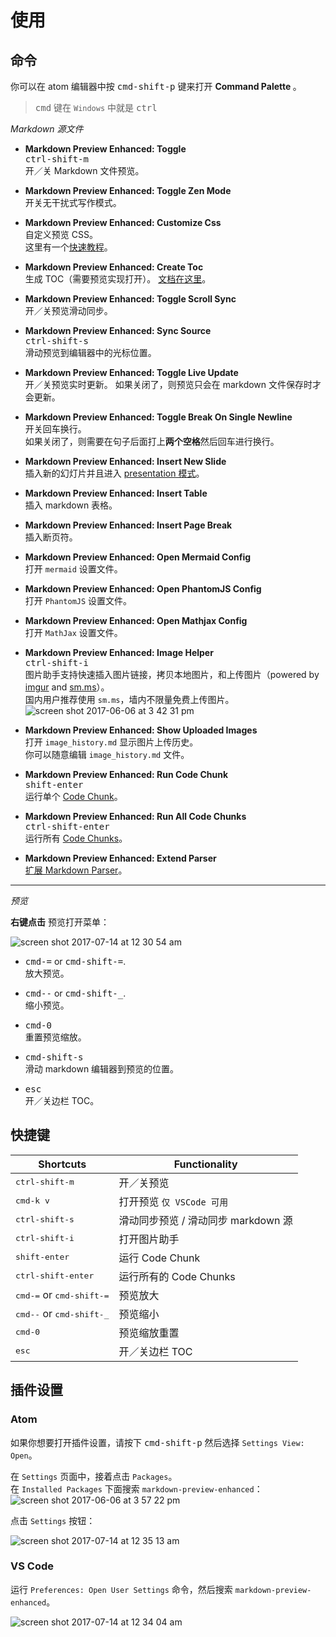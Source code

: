 # 使用  

## 命令

你可以在 atom 编辑器中按 <kbd>cmd-shift-p</kbd> 键来打开 <strong> Command Palette </strong>。  
> <kbd>cmd</kbd> 键在 `Windows` 中就是 <kbd>ctrl</kbd>  

*Markdown 源文件*
- <strong>Markdown Preview Enhanced: Toggle</strong>  
  <kbd>ctrl-shift-m</kbd>  
  开／关 Markdown 文件预览。      

- <strong>Markdown Preview Enhanced: Toggle Zen Mode </strong>  
  开关无干扰式写作模式。   

- <strong>Markdown Preview Enhanced: Customize Css</strong>  
  自定义预览 CSS。    
  这里有一个[快速教程](zh-cn/customize-css.md)。  

- <strong>Markdown Preview Enhanced: Create Toc </strong>  
  生成 TOC（需要预览实现打开）。 [文档在这里](zh-cn/toc.md)。     

- <strong>Markdown Preview Enhanced: Toggle Scroll Sync </strong>  
  开／关预览滑动同步。

- <strong>Markdown Preview Enhanced: Sync Source </strong>   
  <kbd>ctrl-shift-s</kbd>  
  滑动预览到编辑器中的光标位置。

- <strong>Markdown Preview Enhanced: Toggle Live Update </strong>  
   开／关预览实时更新。
   如果关闭了，则预览只会在 markdown 文件保存时才会更新。

- <strong>Markdown Preview Enhanced: Toggle Break On Single Newline </strong>  
  开关回车换行。  
  如果关闭了，则需要在句子后面打上**两个空格**然后回车进行换行。

- <strong>Markdown Preview Enhanced: Insert New Slide </strong>     
  插入新的幻灯片并且进入 [presentation 模式](zh-cn/presentation.md)。  

- <strong>Markdown Preview Enhanced: Insert Table </strong>  
  插入 markdown 表格。  

- <strong>Markdown Preview Enhanced: Insert Page Break </strong>  
  插入断页符。    

- <strong> Markdown Preview Enhanced: Open Mermaid Config</strong>  
  打开 `mermaid` 设置文件。  

- <strong> Markdown Preview Enhanced: Open PhantomJS Config </strong>  
  打开 `PhantomJS` 设置文件。    

- <strong> Markdown Preview Enhanced: Open Mathjax Config </strong>  
	打开 `MathJax` 设置文件。  

- <strong>Markdown Preview Enhanced: Image Helper</strong>   
  <kbd>ctrl-shift-i</kbd>  
  图片助手支持快速插入图片链接，拷贝本地图片，和上传图片（powered by [imgur](http://imgur.com/) and [sm.ms](https://sm.ms/)）。   
  国内用户推荐使用 `sm.ms`，墙内不限量免费上传图片。          
  ![screen shot 2017-06-06 at 3 42 31 pm](https://user-images.githubusercontent.com/1908863/26850896-c43be8e2-4ace-11e7-802d-6a7b51bf3130.png)  

- <strong>Markdown Preview Enhanced: Show Uploaded Images</strong>  
  打开 `image_history.md` 显示图片上传历史。   
  你可以随意编辑 `image_history.md` 文件。    

- <strong>Markdown Preview Enhanced: Run Code Chunk </strong>    
  <kbd>shift-enter</kbd>  
  运行单个 [Code Chunk](zh-cn/code-chunk.md)。   

- <strong>Markdown Preview Enhanced: Run All Code Chunks </strong>    
  <kbd>ctrl-shift-enter</kbd>  
  运行所有 [Code Chunks](zh-cn/code-chunk.md)。   

- <strong>Markdown Preview Enhanced: Extend Parser</strong>  
  [扩展 Markdown Parser](zh-cn/extend-parser.md)。  

---

*预览*    

**右键点击** 预览打开菜单：   

![screen shot 2017-07-14 at 12 30 54 am](https://user-images.githubusercontent.com/1908863/28199502-b9ba39c6-682b-11e7-8bb9-89661100389e.png)

- <kbd>cmd-=</kbd> or <kbd>cmd-shift-=</kbd>.    
  放大预览。  

- <kbd>cmd--</kbd> or <kbd>cmd-shift-\_</kbd>.    
  缩小预览。  

- <kbd>cmd-0</kbd>  
  重置预览缩放。  

- <kbd>cmd-shift-s</kbd>  
  滑动 markdown 编辑器到预览的位置。

- <kbd>esc</kbd>  
  开／关边栏 TOC。

## 快捷键  

| Shortcuts  | Functionality  |
|---|---|
| <kbd>ctrl-shift-m</kbd>  | 开／关预览 |
| <kbd>cmd-k v</kbd> | 打开预览 `仅 VSCode 可用` |
| <kbd>ctrl-shift-s</kbd>  | 滑动同步预览 / 滑动同步 markdown 源  |  
| <kbd>ctrl-shift-i</kbd>  | 打开图片助手 |  
| <kbd>shift-enter</kbd> | 运行 Code Chunk |    
| <kbd>ctrl-shift-enter</kbd> | 运行所有的 Code Chunks |  
| <kbd>cmd-=</kbd> or <kbd>cmd-shift-=</kbd> | 预览放大 |  
| <kbd>cmd--</kbd> or <kbd>cmd-shift-\_</kbd> | 预览缩小 |  
| <kbd>cmd-0</kbd> | 预览缩放重置 |
| <kbd>esc</kbd>  | 开／关边栏 TOC |

## 插件设置  

### Atom
如果你想要打开插件设置，请按下 <kbd>cmd-shift-p</kbd> 然后选择 `Settings View: Open`。

在 `Settings` 页面中，接着点击 `Packages`。  
在 `Installed Packages` 下面搜索 `markdown-preview-enhanced`：
![screen shot 2017-06-06 at 3 57 22 pm](https://user-images.githubusercontent.com/1908863/26851561-d6b1ca30-4ad0-11e7-96fd-6e436b5de45b.png)

点击 `Settings` 按钮：   

![screen shot 2017-07-14 at 12 35 13 am](https://user-images.githubusercontent.com/1908863/28199574-50595dbc-682c-11e7-9d94-264e46387da8.png)

### VS Code
运行 `Preferences: Open User Settings` 命令，然后搜索 `markdown-preview-enhanced`。    

![screen shot 2017-07-14 at 12 34 04 am](https://user-images.githubusercontent.com/1908863/28199551-2719acb8-682c-11e7-8163-e064ad8fe41c.png)
